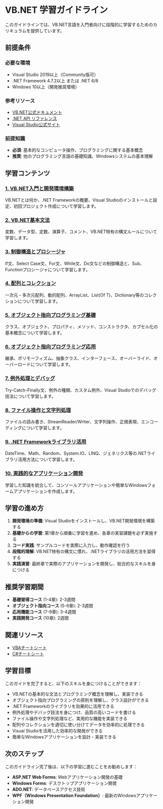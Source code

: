 # VB.NET 学習ガイドライン

このガイドラインでは、VB.NET言語を入門者向けに段階的に学習するためのカリキュラムを提供しています。

## 前提条件

### 必要な環境
- Visual Studio 2019以上（Community版可）
- .NET Framework 4.7.2以上 または .NET 6/8
- Windows 10以上（開発推奨環境）

### 参考リソース
- [VB.NET公式ドキュメント](https://docs.microsoft.com/ja-jp/dotnet/visual-basic/)
- [.NET API リファレンス](https://docs.microsoft.com/ja-jp/dotnet/api/)
- [Visual Studio公式サイト](https://visualstudio.microsoft.com/ja/)

### 前提知識
- **必須**: 基本的なコンピュータ操作、プログラミングに関する基本概念
- **推奨**: 他のプログラミング言語の基礎知識、Windowsシステムの基本理解

## 学習コンテンツ

### [1. VB.NET入門と開発環境構築](https://fcircle-biz.github.io/tech_docs/guide/programming-languages/dotnet-ecosystem/vbnet/vbnet-learning-material-01.html)
VB.NETとは何か、.NET Frameworkの概要、Visual Studioのインストールと設定、初回プロジェクト作成について学習します。

### [2. VB.NET基本文法](https://fcircle-biz.github.io/tech_docs/guide/programming-languages/dotnet-ecosystem/vbnet/vbnet-learning-material-02.html)
変数、データ型、定数、演算子、コメント、VB.NET特有の構文ルールについて学習します。

### [3. 制御構造とプロシージャ](https://fcircle-biz.github.io/tech_docs/guide/programming-languages/dotnet-ecosystem/vbnet/vbnet-learning-material-03.html)
If文、Select Case文、For文、While文、Do文などの制御構造と、Sub、Functionプロシージャについて学習します。

### [4. 配列とコレクション](https://fcircle-biz.github.io/tech_docs/guide/programming-languages/dotnet-ecosystem/vbnet/vbnet-learning-material-04.html)
一次元・多次元配列、動的配列、ArrayList、List(Of T)、Dictionary等のコレクションについて学習します。

### [5. オブジェクト指向プログラミング基礎](https://fcircle-biz.github.io/tech_docs/guide/programming-languages/dotnet-ecosystem/vbnet/vbnet-learning-material-05.html)
クラス、オブジェクト、プロパティ、メソッド、コンストラクタ、カプセル化の基本概念について学習します。

### [6. オブジェクト指向プログラミング応用](https://fcircle-biz.github.io/tech_docs/guide/programming-languages/dotnet-ecosystem/vbnet/vbnet-learning-material-06.html)
継承、ポリモーフィズム、抽象クラス、インターフェース、オーバーライド、オーバーロードについて学習します。

### [7. 例外処理とデバッグ](https://fcircle-biz.github.io/tech_docs/guide/programming-languages/dotnet-ecosystem/vbnet/vbnet-learning-material-07.html)
Try-Catch-Finally文、例外の種類、カスタム例外、Visual Studioでのデバッグ技法について学習します。

### [8. ファイル操作と文字列処理](https://fcircle-biz.github.io/tech_docs/guide/programming-languages/dotnet-ecosystem/vbnet/vbnet-learning-material-08.html)
ファイルの読み書き、StreamReader/Writer、文字列操作、正規表現、エンコーディングについて学習します。

### [9. .NET Frameworkライブラリ活用](https://fcircle-biz.github.io/tech_docs/guide/programming-languages/dotnet-ecosystem/vbnet/vbnet-learning-material-09.html)
DateTime、Math、Random、System.IO、LINQ、ジェネリクス等の.NETライブラリ活用方法について学習します。

### [10. 実践的なアプリケーション開発](https://fcircle-biz.github.io/tech_docs/guide/programming-languages/dotnet-ecosystem/vbnet/vbnet-learning-material-10.html)
学習した知識を統合して、コンソールアプリケーションや簡単なWindowsフォームアプリケーションを作成します。

## 学習の進め方

1. **開発環境の準備**: Visual Studioをインストールし、VB.NET開発環境を構築する
2. **基礎からの学習**: 第1章から順番に学習を進め、各章の実習課題を必ず実施する
3. **コード実践**: サンプルコードを実際に入力し、動作確認を行う
4. **段階的理解**: VB.NET特有の構文に慣れ、.NETライブラリの活用方法を習得する
5. **実践演習**: 最終章で実際のアプリケーションを開発し、総合的なスキルを身につける

## 推奨学習期間

- **基礎習得コース** (1-4章): 2-3週間
- **オブジェクト指向コース** (5-6章): 2-3週間  
- **応用機能コース** (7-9章): 3-4週間
- **実践開発コース** (10章): 2週間

## 関連リソース

- [VBAチートシート](../../../cheatsheet/programming-languages/vba-cheatsheet-infographic.html)
- [C#チートシート](../../../cheatsheet/programming-languages/csharp-cheatsheet.html)

## 学習目標

このガイドを完了すると、以下のスキルを身につけることができます：

- VB.NETの基本的な文法とプログラミング概念を理解し、実装できる
- オブジェクト指向プログラミングの原則を理解し、クラス設計ができる
- .NET Frameworkのライブラリを効果的に活用できる
- 例外処理やデバッグ技法を身につけ、品質の高いコードを書ける
- ファイル操作や文字列処理など、実用的な機能を実装できる
- 配列やコレクションを適切に使い分けてデータを効率的に処理できる
- Visual Studioを活用した効率的な開発ができる
- 簡単なWindowsアプリケーションを設計・実装できる

## 次のステップ

このガイドライン完了後は、以下の学習に進むことをお勧めします：

- **ASP.NET Web Forms**: Webアプリケーション開発の基礎
- **Windows Forms**: デスクトップアプリケーション開発
- **ADO.NET**: データベースアクセス技術
- **WPF（Windows Presentation Foundation）**: 最新のWindowsアプリケーション開発
